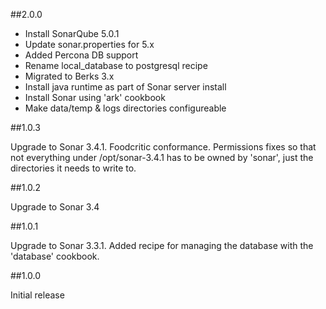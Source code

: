 ##2.0.0
* Install SonarQube 5.0.1
* Update sonar.properties for 5.x
* Added Percona DB support
* Rename local_database to postgresql recipe
* Migrated to Berks 3.x
* Install java runtime as part of Sonar server install
* Install Sonar using 'ark' cookbook
* Make data/temp & logs directories configureable

##1.0.3

Upgrade to Sonar 3.4.1. Foodcritic conformance. Permissions fixes so that not everything under /opt/sonar-3.4.1 has to be owned by 'sonar', just the directories it needs to write to.

##1.0.2

Upgrade to Sonar 3.4

##1.0.1

Upgrade to Sonar 3.3.1. Added recipe for managing the database with the 'database' cookbook.

##1.0.0

Initial release
